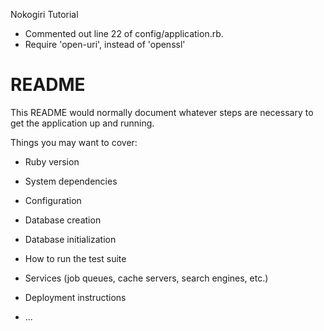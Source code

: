 Nokogiri Tutorial

* Commented out line 22 of config/application.rb.
* Require 'open-uri', instead of 'openssl' 


# README

This README would normally document whatever steps are necessary to get the
application up and running.

Things you may want to cover:

* Ruby version

* System dependencies

* Configuration

* Database creation

* Database initialization

* How to run the test suite

* Services (job queues, cache servers, search engines, etc.)

* Deployment instructions

* ...
